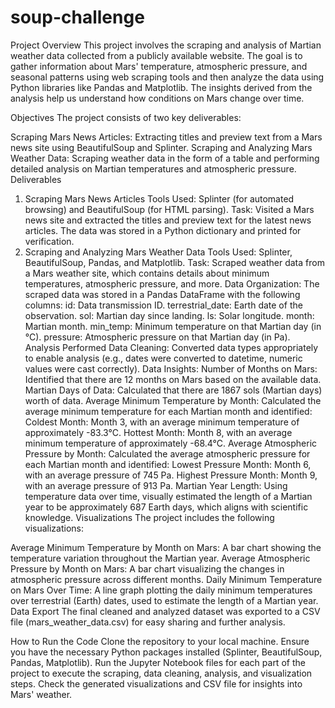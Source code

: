# soup-challenge
Project Overview
This project involves the scraping and analysis of Martian weather data collected from a publicly available website. The goal is to gather information about Mars' temperature, atmospheric pressure, and seasonal patterns using web scraping tools and then analyze the data using Python libraries like Pandas and Matplotlib. The insights derived from the analysis help us understand how conditions on Mars change over time.

Objectives
The project consists of two key deliverables:

Scraping Mars News Articles: Extracting titles and preview text from a Mars news site using BeautifulSoup and Splinter.
Scraping and Analyzing Mars Weather Data: Scraping weather data in the form of a table and performing detailed analysis on Martian temperatures and atmospheric pressure.
Deliverables
1. Scraping Mars News Articles
Tools Used: Splinter (for automated browsing) and BeautifulSoup (for HTML parsing).
Task: Visited a Mars news site and extracted the titles and preview text for the latest news articles. The data was stored in a Python dictionary and printed for verification.
2. Scraping and Analyzing Mars Weather Data
Tools Used: Splinter, BeautifulSoup, Pandas, and Matplotlib.
Task: Scraped weather data from a Mars weather site, which contains details about minimum temperatures, atmospheric pressure, and more.
Data Organization: The scraped data was stored in a Pandas DataFrame with the following columns:
id: Data transmission ID.
terrestrial_date: Earth date of the observation.
sol: Martian day since landing.
ls: Solar longitude.
month: Martian month.
min_temp: Minimum temperature on that Martian day (in °C).
pressure: Atmospheric pressure on that Martian day (in Pa).
Analysis Performed
Data Cleaning: Converted data types appropriately to enable analysis (e.g., dates were converted to datetime, numeric values were cast correctly).
Data Insights:
Number of Months on Mars: Identified that there are 12 months on Mars based on the available data.
Martian Days of Data: Calculated that there are 1867 sols (Martian days) worth of data.
Average Minimum Temperature by Month: Calculated the average minimum temperature for each Martian month and identified:
Coldest Month: Month 3, with an average minimum temperature of approximately -83.3°C.
Hottest Month: Month 8, with an average minimum temperature of approximately -68.4°C.
Average Atmospheric Pressure by Month: Calculated the average atmospheric pressure for each Martian month and identified:
Lowest Pressure Month: Month 6, with an average pressure of 745 Pa.
Highest Pressure Month: Month 9, with an average pressure of 913 Pa.
Martian Year Length: Using temperature data over time, visually estimated the length of a Martian year to be approximately 687 Earth days, which aligns with scientific knowledge.
Visualizations
The project includes the following visualizations:

Average Minimum Temperature by Month on Mars: A bar chart showing the temperature variation throughout the Martian year.
Average Atmospheric Pressure by Month on Mars: A bar chart visualizing the changes in atmospheric pressure across different months.
Daily Minimum Temperature on Mars Over Time: A line graph plotting the daily minimum temperatures over terrestrial (Earth) dates, used to estimate the length of a Martian year.
Data Export
The final cleaned and analyzed dataset was exported to a CSV file (mars_weather_data.csv) for easy sharing and further analysis.

How to Run the Code
Clone the repository to your local machine.
Ensure you have the necessary Python packages installed (Splinter, BeautifulSoup, Pandas, Matplotlib).
Run the Jupyter Notebook files for each part of the project to execute the scraping, data cleaning, analysis, and visualization steps.
Check the generated visualizations and CSV file for insights into Mars' weather.
